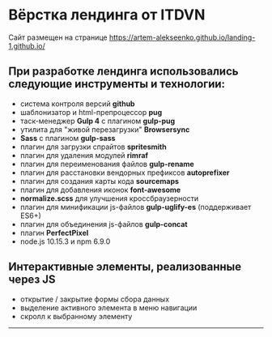 # Вёрстка лендинга от ITDVN

Сайт размещен на странице <https://artem-alekseenko.github.io/landing-1.github.io/>

## При разработке лендинга использовались следующие инструменты и технологии:
* система контроля версий **github**
* шаблонизатор и html-препроцессор **pug**
* таск-менеджер **Gulp 4** c плагином **gulp-pug**
* утилита для "живой перезагрузки" **Browsersync**
* **Sass** с плагином **gulp-sass**
* плагин для загрузки спрайтов **spritesmith**
* плагин для удаления модулей **rimraf**
* плагин для переименования файлов **gulp-rename**
* плагин для расстановки вендорных префиксов **autoprefixer**
* плагин для создания карты кода **sourcemaps**
* плагин для добавления иконок **font-awesome**
* **normalize.scss** для улучшения кроссбраузерности
* плагин для минификации js-файлов **gulp-uglify-es** (поддерживает ES6+)
* плагин для объединения js-файлов **gulp-concat**
* плагин **PerfectPixel**
* node.js 10.15.3 и npm 6.9.0

## Интерактивные элементы, реализованные через JS
* открытие / закрытие формы сбора данных
* выделение активного элемента в меню навигации
* скролл к выбранному элементу


---
